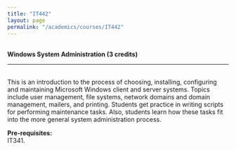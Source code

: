 ```yaml
---
title: "IT442"
layout: page
permalink: "/academics/courses/IT442"
---
```




\
**Windows System Administration (3 credits)**

---

\
This is an introduction to the process of choosing, installing, configuring and maintaining Microsoft Windows client and server systems. Topics include user management, file systems, network domains and domain management, mailers, and printing. Students get practice in writing scripts for performing maintenance tasks. Also, students learn how these tasks fit into the more general system administration process.

**Pre-requisites:**
\
IT341.

